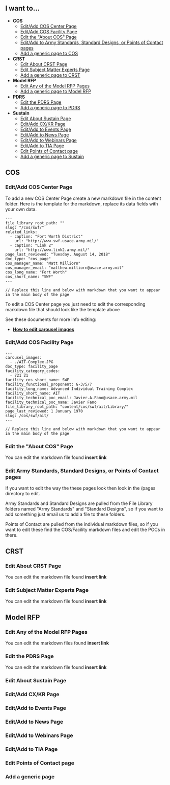 ## I want to...

- **COS**
  - [Edit/Add COS Center Page]()
  - [Edit/Add COS Facility Page]()
  - [Edit the "About COS" Page]()
  - [Edit/Add to Army Standards, Standard Designs, or Points of Contact pages]()
  - [Add a generic page to COS]()
- **CRST**
  - [Edit About CRST Page]()
  - [Edit Subject Matter Experts Page]()
  - [Add a generic page to CRST]()
- **Model RFP**
  - [Edit Any of the Model RFP Pages]()
  - [Add a generic page to Model RFP]()
- **PDRS**
  - [Edit the PDRS Page]()
  - [Add a generic page to PDRS]()
- **Sustain**
  - [Edit About Sustain Page]()
  - [Edit/Add CX/KR Page]()
  - [Edit/Add to Events Page]()
  - [Edit/Add to News Page]()
  - [Edit/Add to Webinars Page]()
  - [Edit/Add to TIA Page]()
  - [Edit Points of Contact page]()
  - [Add a generic page to Sustain]()

## COS

### Edit/Add COS Center Page

To add a new COS Center Page create a new markdown file in the content folder. Here is the template for the markdown, replace its data fields with your own data.

```
---
file_library_root_path: ""
slug: "/cos/swf/"
related_links:
  - caption: "Fort Worth District"
    url: "http://www.swf.usace.army.mil/"
  - caption: "Link 2"
    url: "http://www.link2.army.mil/"
page_last_reviewed: "Tuesday, August 14, 2018"
doc_type: "cos_page"
cos_manager_name: "Matt Milliorn"
cos_manager_email: "matthew.milliorn@usace.army.mil"
cos_long_name: "Fort Worth"
cos_short_name: "SWF"
---

// Replace this line and below with markdown that you want to appear in the main body of the page
```

To edit a COS Center page you just need to edit the corresponding markdown file that should look like the template above

See these documents for more info editing:

- [**How to edit carousel images**](./Updated-Content-How-Tos/Edit-Carousel-Images.md)

### Edit/Add COS Facility Page

```
---
carousel_images:
  - ./AIT-Complex.JPG
doc_type: facility_page
facility_category_codes:
  - 721 21
facility_cos_short_name: SWF
facility_functional_proponent: G-3/5/7
facility_long_name: Advanced Individual Training Complex
facility_short_name: AIT
facility_technical_poc_email: Javier.A.Fano@usace.army.mil
facility_technical_poc_name: Javier Fano
file_library_root_path: "content/cos/swf/ait/Library/"
page_last_reviewed: 1 January 1970
slug: /cos/swf/ait/
---

// Replace this line and below with markdown that you want to appear in the main body of the page
```

### Edit the "About COS" Page

You can edit the markdown file found **insert link**

### Edit Army Standards, Standard Designs, or Points of Contact pages

If you want to edit the way the these pages look then look in the /pages directory to edit.

Army Standards and Standard Designs are pulled from the File Library folders named "Army Standards" and "Standard Designs", so if you want to add something just email us to add a file to these folders.

Points of Contact are pulled from the individual markdown files, so if you want to edit these find the COS/Facility markdown files and edit the POCs in there.

## CRST

### Edit About CRST Page

You can edit the markdown file found **insert link**

### Edit Subject Matter Experts Page

You can edit the markdown file found **insert link**

## Model RFP

### Edit Any of the Model RFP Pages

You can edit the markdown files found **insert link**

### Edit the PDRS Page

You can edit the markdown file found **insert link**

### Edit About Sustain Page

### Edit/Add CX/KR Page

### Edit/Add to Events Page

### Edit/Add to News Page

### Edit/Add to Webinars Page

### Edit/Add to TIA Page

### Edit Points of Contact page

### Add a generic page
